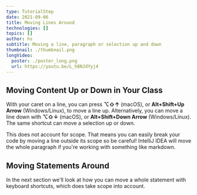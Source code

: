 ```yaml
---
type: TutorialStep
date: 2021-09-06
title: Moving Lines Around
technologies: []
topics: []
author: hs
subtitle: Moving a line, paragraph or selection up and down 
thumbnail: ./thumbnail.png
longVideo:
  poster: ./poster_long.png
  url: https://youtu.be/L_h8NJdYyj4
---
```


## Moving Content Up or Down in Your Class
With your caret on a line, you can press **⌥⇧↑** (macOS), or **Alt+Shift+Up Arrow** (Windows/Linux), to move a line up. Alternatively, you can move a line down with **⌥⇧↓** (macOS), or **Alt+Shift+Down Arrow** (Windows/Linux). The same shortcut can move a selection up or down.

This does not account for scope. That means you can easily break your code by moving a line outside its scope so be careful! IntelliJ IDEA will move the whole paragraph if you're working with something like markdown. 

## Moving Statements Around
In the next section we'll look at how you can move a whole statement with keyboard shortcuts, which does take scope into account.